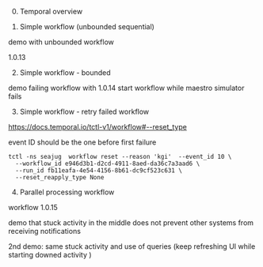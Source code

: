 0. Temporal overview

1. Simple workflow (unbounded sequential)

demo with unbounded workflow

 1.0.13

2. Simple workflow - bounded

demo failing workflow with 1.0.14
start workflow while maestro simulator fails

3. Simple workflow - retry failed workflow

https://docs.temporal.io/tctl-v1/workflow#--reset_type

event ID should be the one before first failure

    tctl -ns seajug  workflow reset --reason 'kgi'  --event_id 10 \
      --workflow_id e946d3b1-d2cd-4911-8aed-da36c7a3aad6 \
      --run_id fb11eafa-4e54-4156-8b61-dc9cf523c631 \
      --reset_reapply_type None


4. Parallel processing workflow

workflow 1.0.15

 demo that stuck activity in the middle does not prevent other systems from receiving notifications

 2nd demo: same stuck activity and use of queries (keep refreshing UI while starting downed activity )
